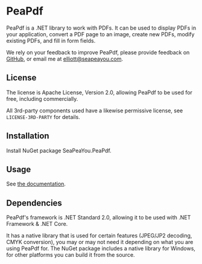 # PeaPdf
PeaPdf is a .NET library to work with PDFs. It can be used to display PDFs in your application, convert a PDF page to an image, create new PDFs, modify existing PDFs, and fill in form fields.

We rely on your feedback to improve PeaPdf, please provide feedback on [GitHub](https://github.com/elicym/peapdf/issues), or email me at elliott@seapeayou.com.

## License
The license is Apache License, Version 2.0, allowing PeaPdf to be used for free, including commercially.

All 3rd-party components used have a likewise permissive license, see `LICENSE-3RD-PARTY` for details.

## Installation
Install NuGet package SeaPeaYou.PeaPdf.

## Usage
See [the documentation](https://github.com/elicym/peapdf/wiki).

## Dependencies
PeaPdf's framework is .NET Standard 2.0, allowing it to be used with .NET Framework & .NET Core.

It has a native library that is used for certain features (JPEG/JP2 decoding, CMYK conversion), you may or may not need it depending on what you are using PeaPdf for. The NuGet package includes a native library for Windows, for other platforms you can build it from the source.

